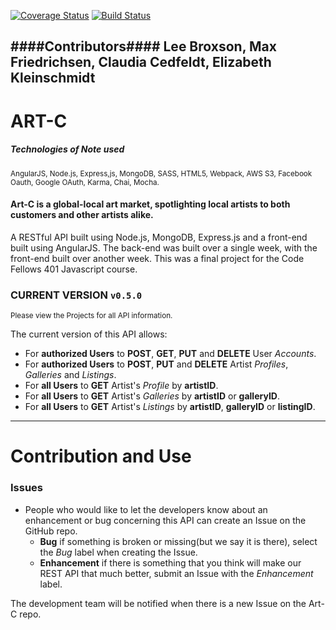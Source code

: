 [![Coverage Status](https://coveralls.io/repos/github/loomnugget/art-c/badge.svg)](https://coveralls.io/github/loomnugget/art-c)
[![Build Status](https://travis-ci.org/loomnugget/art-c.svg?branch=staging)](https://travis-ci.org/loomnugget/art-c)

####Contributors####
Lee Broxson, Max Friedrichsen, Claudia Cedfeldt, Elizabeth Kleinschmidt  
---
# **ART-C**
##### Technologies of Note used
<sub>AngularJS, Node.js, Express,js, MongoDB, SASS, HTML5, Webpack, AWS S3, Facebook Oauth, Google OAuth, Karma, Chai, Mocha.</sub>

#### Art-C is a global-local art market, spotlighting local artists to both customers and other artists alike.

A RESTful API built using Node.js, MongoDB, Express.js and a front-end built using AngularJS. The back-end was built over a single week, with the front-end built over another week. This was a final project for the Code Fellows 401 Javascript course.

### CURRENT VERSION `v0.5.0`
<sub>Please view the Projects for all API information.</sub>

The current version of this API allows:
  - For **authorized Users** to **POST**, **GET**, **PUT** and **DELETE** User _Accounts_.
  - For **authorized Users** to **POST**, **PUT** and **DELETE** Artist _Profiles_, _Galleries_ and _Listings_.
  - For **all Users** to **GET** Artist's _Profile_ by **artistID**.
  - For **all Users** to **GET** Artist's _Galleries_ by **artistID** or **galleryID**.
  - For **all Users** to **GET** Artist's _Listings_ by **artistID**, **galleryID** or **listingID**.

---

# **Contribution and Use**


### **Issues**

- People who would like to let the developers know about an enhancement or bug concerning this API can create an Issue on the GitHub repo.
  - **Bug** if something is broken or missing(but we say it is there), select the _Bug_ label when creating the Issue.
  - **Enhancement** if there is something that you think will make our REST API that much better, submit an Issue with the _Enhancement_ label.

The development team will be notified when there is a new Issue on the Art-C repo.
